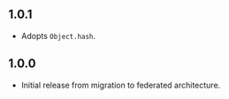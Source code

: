 ## 1.0.1

* Adopts `Object.hash`.

## 1.0.0

* Initial release from migration to federated architecture.
